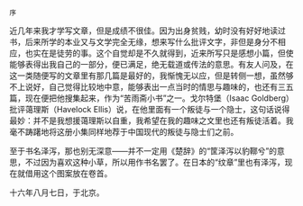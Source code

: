     序 

   近几年来我才学写文章，但是成绩不很佳。因为出身贫贱，幼时没有好好地读过书，后来所学的本业又与文学完全无缘，想来写什么批评文字，非但是身分不相应，也实在是徒劳的事。这个自觉却是不久就得到，近来所写只是感想小篇，但使能够表得出我自己的一部分，便已满足，绝无载道或传法的意思。有友人问及，在这一类随便写的文章里有那几篇是最好的，我惭愧无以应，但是转侧一想，虽然够不上说好，自己觉得比较地中意，能够表出一点当时的情思与趣味的，也还有三五篇，现在便把他搜集起来，作为“苦雨斋小书”之一。戈尔特堡（Isaac Goldberg）批评蔼理斯（Havelock Ellis）说，在他里面有一个叛徒与一个隐士，这句话说得最妙：并不是我想援蔼理斯以自重，我希望在我的趣味之文里也还有叛徒活着。我毫不踌躇地将这册小集同样地荐于中国现代的叛徒与隐士们之前。

   至于书名泽泻，那也别无深意——并不一定用《楚辞》的“筐泽泻以豹鞹兮”的意思，不过因为喜欢这种小草，所以用作书名罢了。在日本的“纹章”里也有泽泻，现在就借用这个图案放在卷首。

   十六年八月七日，于北京。


